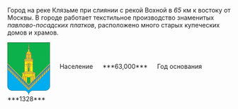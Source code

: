 <!--2022-01-18 00:44:01-->
Город на реке Клязьме при слиянии с рекой Вохной в *65* км к востоку от Москвы.
В городе работает текстильное производство знаменитых *павлово-посадских платков*, 
расположено много старых купеческих домов и храмов.

<span class="dt">
  <img src="Pavlovskiy_Posad.gif" align="middle" width="96px"> &emsp; 
<span class="dtc">
  Население &emsp; ***63,000*** &emsp;
  Год&nbsp;основания &emsp; ***1328***
</span>
</span>